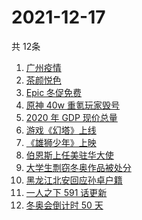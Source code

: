 # 2021-12-17
  共 12条

  <!-- BEGIN -->
  <!-- 最后更新时间:Fri Dec 17 2021 12:17:54 GMT+0000 (Coordinated Universal Time) -->
  1. [广州疫情](https://www.zhihu.com/search?q=广州疫情)
1. [茶颜悦色](https://www.zhihu.com/search?q=茶颜悦色)
1. [Epic 冬促免费](https://www.zhihu.com/search?q=epic)
1. [原神 40w 重氪玩家毁号](https://www.zhihu.com/search?q=原神)
1. [2020 年 GDP 现价总量](https://www.zhihu.com/search?q=2020GDP)
1. [游戏《幻塔》上线](https://www.zhihu.com/search?q=幻塔)
1. [《雄狮少年》上映](https://www.zhihu.com/search?q=雄狮少年)
1. [伯恩斯上任美驻华大使](https://www.zhihu.com/search?q=美国驻华大使)
1. [大学生剽窃冬奥作品被处分](https://www.zhihu.com/search?q=吉林动画学院)
1. [黑龙江北安回应孙卓户籍](https://www.zhihu.com/search?q=孙卓)
1. [一人之下 591 话更新 ](https://www.zhihu.com/search?q=一人之下)
1. [冬奥会倒计时 50 天](https://www.zhihu.com/search?q=冬奥会)
  <!-- END -->
  